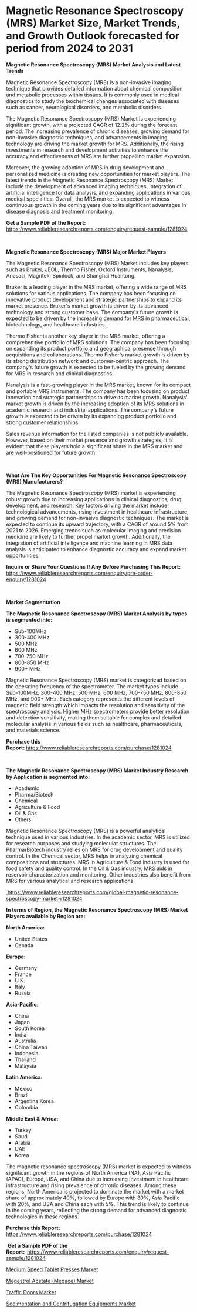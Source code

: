 <p><h1>Magnetic Resonance Spectroscopy (MRS) Market Size, Market Trends, and Growth Outlook forecasted for period from 2024 to 2031</h1></p><p><strong>Magnetic Resonance Spectroscopy (MRS) Market Analysis and Latest Trends</strong></p>
<p><p>Magnetic Resonance Spectroscopy (MRS) is a non-invasive imaging technique that provides detailed information about chemical composition and metabolic processes within tissues. It is commonly used in medical diagnostics to study the biochemical changes associated with diseases such as cancer, neurological disorders, and metabolic disorders.</p><p>The Magnetic Resonance Spectroscopy (MRS) Market is experiencing significant growth, with a projected CAGR of 12.2% during the forecast period. The increasing prevalence of chronic diseases, growing demand for non-invasive diagnostic techniques, and advancements in imaging technology are driving the market growth for MRS. Additionally, the rising investments in research and development activities to enhance the accuracy and effectiveness of MRS are further propelling market expansion.</p><p>Moreover, the growing adoption of MRS in drug development and personalized medicine is creating new opportunities for market players. The latest trends in the Magnetic Resonance Spectroscopy (MRS) Market include the development of advanced imaging techniques, integration of artificial intelligence for data analysis, and expanding applications in various medical specialties. Overall, the MRS market is expected to witness continuous growth in the coming years due to its significant advantages in disease diagnosis and treatment monitoring.</p></p>
<p><strong>Get a Sample PDF of the Report:&nbsp;</strong> <a href="https://www.reliableresearchreports.com/enquiry/request-sample/1281024">https://www.reliableresearchreports.com/enquiry/request-sample/1281024</a></p>
<p>&nbsp;</p>
<p><strong>Magnetic Resonance Spectroscopy (MRS) Major Market Players</strong></p>
<p><p>The Magnetic Resonance Spectroscopy (MRS) Market includes key players such as Bruker, JEOL, Thermo Fisher, Oxford Instruments, Nanalysis, Anasazi, Magritek, Spinlock, and Shanghai Huantong. </p><p>Bruker is a leading player in the MRS market, offering a wide range of MRS solutions for various applications. The company has been focusing on innovative product development and strategic partnerships to expand its market presence. Bruker's market growth is driven by its advanced technology and strong customer base. The company's future growth is expected to be driven by the increasing demand for MRS in pharmaceutical, biotechnology, and healthcare industries.</p><p>Thermo Fisher is another key player in the MRS market, offering a comprehensive portfolio of MRS solutions. The company has been focusing on expanding its product portfolio and geographical presence through acquisitions and collaborations. Thermo Fisher's market growth is driven by its strong distribution network and customer-centric approach. The company's future growth is expected to be fueled by the growing demand for MRS in research and clinical diagnostics.</p><p>Nanalysis is a fast-growing player in the MRS market, known for its compact and portable MRS instruments. The company has been focusing on product innovation and strategic partnerships to drive its market growth. Nanalysis' market growth is driven by the increasing adoption of its MRS solutions in academic research and industrial applications. The company's future growth is expected to be driven by its expanding product portfolio and strong customer relationships.</p><p>Sales revenue information for the listed companies is not publicly available. However, based on their market presence and growth strategies, it is evident that these players hold a significant share in the MRS market and are well-positioned for future growth.</p></p>
<p>&nbsp;</p>
<p><strong>What Are The Key Opportunities For Magnetic Resonance Spectroscopy (MRS) Manufacturers?</strong></p>
<p><p>The Magnetic Resonance Spectroscopy (MRS) market is experiencing robust growth due to increasing applications in clinical diagnostics, drug development, and research. Key factors driving the market include technological advancements, rising investment in healthcare infrastructure, and growing demand for non-invasive diagnostic techniques. The market is expected to continue its upward trajectory, with a CAGR of around 5% from 2021 to 2026. Emerging trends such as molecular imaging and precision medicine are likely to further propel market growth. Additionally, the integration of artificial intelligence and machine learning in MRS data analysis is anticipated to enhance diagnostic accuracy and expand market opportunities.</p></p>
<p><strong>Inquire or Share Your Questions If Any Before Purchasing This Report:</strong> <a href="https://www.reliableresearchreports.com/enquiry/pre-order-enquiry/1281024">https://www.reliableresearchreports.com/enquiry/pre-order-enquiry/1281024</a></p>
<p>&nbsp;</p>
<p><strong>Market Segmentation</strong></p>
<p><strong>The Magnetic Resonance Spectroscopy (MRS) Market Analysis by types is segmented into:</strong></p>
<p><ul><li>Sub-100MHz</li><li>300-400 MHz</li><li>500 MHz</li><li>600 MHz</li><li>700-750 MHz</li><li>800-850 MHz</li><li>900+ MHz</li></ul></p>
<p><p>Magnetic Resonance Spectroscopy (MRS) market is categorized based on the operating frequency of the spectrometer. The market types include Sub-100MHz, 300-400 MHz, 500 MHz, 600 MHz, 700-750 MHz, 800-850 MHz, and 900+ MHz. Each category represents the different levels of magnetic field strength which impacts the resolution and sensitivity of the spectroscopy analysis. Higher MHz spectrometers provide better resolution and detection sensitivity, making them suitable for complex and detailed molecular analysis in various fields such as healthcare, pharmaceuticals, and materials science.</p></p>
<p><strong>Purchase this Report:&nbsp;</strong><a href="https://www.reliableresearchreports.com/purchase/1281024">https://www.reliableresearchreports.com/purchase/1281024</a></p>
<p>&nbsp;</p>
<p><strong>The Magnetic Resonance Spectroscopy (MRS) Market Industry Research by Application is segmented into:</strong></p>
<p><ul><li>Academic</li><li>Pharma/Biotech</li><li>Chemical</li><li>Agriculture & Food</li><li>Oil & Gas</li><li>Others</li></ul></p>
<p><p>Magnetic Resonance Spectroscopy (MRS) is a powerful analytical technique used in various industries. In the academic sector, MRS is utilized for research purposes and studying molecular structures. The Pharma/Biotech industry relies on MRS for drug development and quality control. In the Chemical sector, MRS helps in analyzing chemical compositions and structures. MRS in Agriculture & Food industry is used for food safety and quality control. In the Oil & Gas industry, MRS aids in reservoir characterization and monitoring. Other industries also benefit from MRS for various analytical and research applications.</p></p>
<p><a href="https://www.reliableresearchreports.com/global-magnetic-resonance-spectroscopy-market-r1281024">&nbsp;https://www.reliableresearchreports.com/global-magnetic-resonance-spectroscopy-market-r1281024</a></p>
<p><strong>In terms of Region, the Magnetic Resonance Spectroscopy (MRS) Market Players available by Region are:</strong></p>
<p>
    <p> <strong> North America: </strong>
        <ul>
            <li>United States</li>
            <li>Canada</li>
        </ul>
        </p> 
    <p> <strong> Europe: </strong>
        <ul>
            <li>Germany</li>
            <li>France</li>
            <li>U.K.</li>
            <li>Italy</li>
            <li>Russia</li>
        </ul>
        </p> 
    <p> <strong> Asia-Pacific: </strong>
        <ul>
            <li>China</li>
            <li>Japan</li>
            <li>South Korea</li>
            <li>India</li>
            <li>Australia</li>
            <li>China Taiwan</li>
            <li>Indonesia</li>
            <li>Thailand</li>
            <li>Malaysia</li>
        </ul>
        </p> 
    <p> <strong> Latin America: </strong>
        <ul>
            <li>Mexico</li>
            <li>Brazil</li>
            <li>Argentina Korea</li>
            <li>Colombia</li>
        </ul>
        </p> 
    <p> <strong> Middle East & Africa: </strong>
        <ul>
            <li>Turkey</li>
            <li>Saudi</li>
            <li>Arabia</li>
            <li>UAE</li>
            <li>Korea</li>
        </ul>
    </p>
    </p>
<p><p>The magnetic resonance spectroscopy (MRS) market is expected to witness significant growth in the regions of North America (NA), Asia Pacific (APAC), Europe, USA, and China due to increasing investment in healthcare infrastructure and rising prevalence of chronic diseases. Among these regions, North America is projected to dominate the market with a market share of approximately 40%, followed by Europe with 30%, Asia Pacific with 20%, and USA and China each with 5%. This trend is likely to continue in the coming years, reflecting the strong demand for advanced diagnostic technologies in these regions.</p></p>
<p><strong>Purchase this Report: </strong><a href="https://www.reliableresearchreports.com/purchase/1281024">https://www.reliableresearchreports.com/purchase/1281024</a></p>
<p>&nbsp;<strong>Get a Sample PDF of the Report:&nbsp;&nbsp;</strong><a href="https://www.reliableresearchreports.com/enquiry/request-sample/1281024">https://www.reliableresearchreports.com/enquiry/request-sample/1281024</a></p>
<p><strong></strong></p>
<p><p><a href="https://www.linkedin.com/pulse/medium-speed-tablet-presses-market-size-growth-industry-mumcf">Medium Speed Tablet Presses Market</a></p><p><a href="https://github.com/michealerrygz/Market-Research-Report-List-1/blob/main/megestrol-acetate-megace-market.md">Megestrol Acetate (Megace) Market</a></p><p><a href="https://github.com/abigailsutherland7889/Market-Research-Report-List-1/blob/main/traffic-doors-market.md">Traffic Doors Market</a></p><p><a href="https://www.linkedin.com/pulse/sedimentation-centrifugation-equipments-market--t0zzf">Sedimentation and Centrifugation Equipments Market</a></p></p>